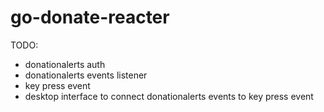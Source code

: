 # go-donate-reacter
TODO:
* donationalerts auth
* donationalerts events listener
* key press event
* desktop interface to connect donationalerts events to key press event
